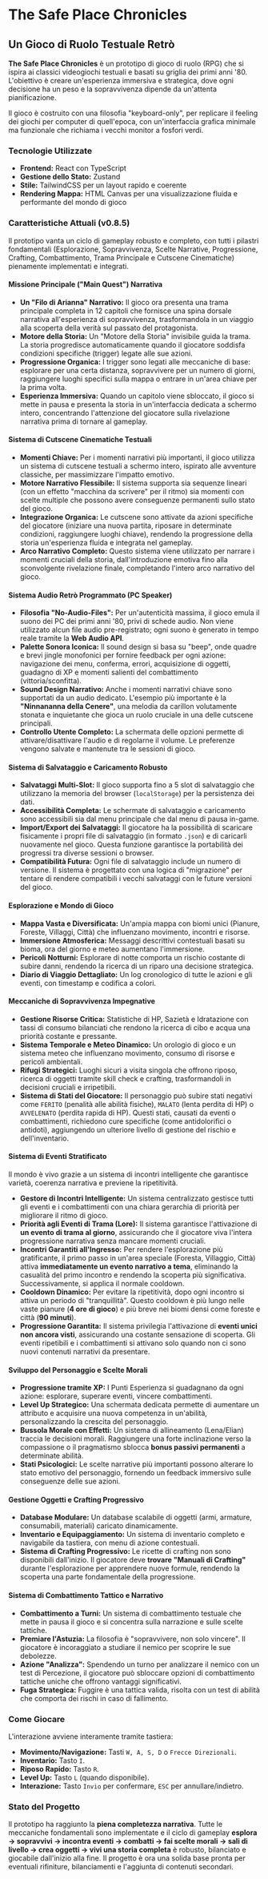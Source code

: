# The Safe Place Chronicles

## Un Gioco di Ruolo Testuale Retrò

**The Safe Place Chronicles** è un prototipo di gioco di ruolo (RPG) che si ispira ai classici videogiochi testuali e basati su griglia dei primi anni '80. L'obiettivo è creare un'esperienza immersiva e strategica, dove ogni decisione ha un peso e la sopravvivenza dipende da un'attenta pianificazione.

Il gioco è costruito con una filosofia "keyboard-only", per replicare il feeling dei giochi per computer di quell'epoca, con un'interfaccia grafica minimale ma funzionale che richiama i vecchi monitor a fosfori verdi.

### Tecnologie Utilizzate

*   **Frontend:** React con TypeScript
*   **Gestione dello Stato:** Zustand
*   **Stile:** TailwindCSS per un layout rapido e coerente
*   **Rendering Mappa:** HTML Canvas per una visualizzazione fluida e performante del mondo di gioco

### Caratteristiche Attuali (v0.8.5)

Il prototipo vanta un ciclo di gameplay robusto e completo, con tutti i pilastri fondamentali (Esplorazione, Sopravvivenza, Scelte Narrative, Progressione, Crafting, Combattimento, Trama Principale e Cutscene Cinematiche) pienamente implementati e integrati.

#### Missione Principale ("Main Quest") Narrativa
*   **Un "Filo di Arianna" Narrativo:** Il gioco ora presenta una trama principale completa in 12 capitoli che fornisce una spina dorsale narrativa all'esperienza di sopravvivenza, trasformandola in un viaggio alla scoperta della verità sul passato del protagonista.
*   **Motore della Storia:** Un "Motore della Storia" invisibile guida la trama. La storia progredisce automaticamente quando il giocatore soddisfa condizioni specifiche (trigger) legate alle sue azioni.
*   **Progressione Organica:** I trigger sono legati alle meccaniche di base: esplorare per una certa distanza, sopravvivere per un numero di giorni, raggiungere luoghi specifici sulla mappa o entrare in un'area chiave per la prima volta.
*   **Esperienza Immersiva:** Quando un capitolo viene sbloccato, il gioco si mette in pausa e presenta la storia in un'interfaccia dedicata a schermo intero, concentrando l'attenzione del giocatore sulla rivelazione narrativa prima di tornare al gameplay.

#### Sistema di Cutscene Cinematiche Testuali
*   **Momenti Chiave:** Per i momenti narrativi più importanti, il gioco utilizza un sistema di cutscene testuali a schermo intero, ispirato alle avventure classiche, per massimizzare l'impatto emotivo.
*   **Motore Narrativo Flessibile:** Il sistema supporta sia sequenze lineari (con un effetto "macchina da scrivere" per il ritmo) sia momenti con scelte multiple che possono avere conseguenze permanenti sullo stato del gioco.
*   **Integrazione Organica:** Le cutscene sono attivate da azioni specifiche del giocatore (iniziare una nuova partita, riposare in determinate condizioni, raggiungere luoghi chiave), rendendo la progressione della storia un'esperienza fluida e integrata nel gameplay.
*   **Arco Narrativo Completo:** Questo sistema viene utilizzato per narrare i momenti cruciali della storia, dall'introduzione emotiva fino alla sconvolgente rivelazione finale, completando l'intero arco narrativo del gioco.

#### Sistema Audio Retrò Programmato (PC Speaker)
*   **Filosofia "No-Audio-Files":** Per un'autenticità massima, il gioco emula il suono dei PC dei primi anni '80, privi di schede audio. Non viene utilizzato alcun file audio pre-registrato; ogni suono è generato in tempo reale tramite la **Web Audio API**.
*   **Palette Sonora Iconica:** Il sound design si basa su "beep", onde quadre e brevi jingle monofonici per fornire feedback per ogni azione: navigazione dei menu, conferma, errori, acquisizione di oggetti, guadagno di XP e momenti salienti del combattimento (vittoria/sconfitta).
*   **Sound Design Narrativo:** Anche i momenti narrativi chiave sono supportati da un audio dedicato. L'esempio più importante è la **"Ninnananna della Cenere"**, una melodia da carillon volutamente stonata e inquietante che gioca un ruolo cruciale in una delle cutscene principali.
*   **Controllo Utente Completo:** La schermata delle opzioni permette di attivare/disattivare l'audio e di regolarne il volume. Le preferenze vengono salvate e mantenute tra le sessioni di gioco.

#### Sistema di Salvataggio e Caricamento Robusto
*   **Salvataggi Multi-Slot:** Il gioco supporta fino a 5 slot di salvataggio che utilizzano la memoria del browser (`localStorage`) per la persistenza dei dati.
*   **Accessibilità Completa:** Le schermate di salvataggio e caricamento sono accessibili sia dal menu principale che dal menu di pausa in-game.
*   **Import/Export dei Salvataggi:** Il giocatore ha la possibilità di scaricare fisicamente i propri file di salvataggio (in formato `.json`) e di caricarli nuovamente nel gioco. Questa funzione garantisce la portabilità dei progressi tra diverse sessioni o browser.
*   **Compatibilità Futura:** Ogni file di salvataggio include un numero di versione. Il sistema è progettato con una logica di "migrazione" per tentare di rendere compatibili i vecchi salvataggi con le future versioni del gioco.

#### Esplorazione e Mondo di Gioco
*   **Mappa Vasta e Diversificata:** Un'ampia mappa con biomi unici (Pianure, Foreste, Villaggi, Città) che influenzano movimento, incontri e risorse.
*   **Immersione Atmosferica:** Messaggi descrittivi contestuali basati su bioma, ora del giorno e meteo aumentano l'immersione.
*   **Pericoli Notturni:** Esplorare di notte comporta un rischio costante di subire danni, rendendo la ricerca di un riparo una decisione strategica.
*   **Diario di Viaggio Dettagliato:** Un log cronologico di tutte le azioni e gli eventi, con timestamp e codifica a colori.

#### Meccaniche di Sopravvivenza Impegnative
*   **Gestione Risorse Critica:** Statistiche di HP, Sazietà e Idratazione con tassi di consumo bilanciati che rendono la ricerca di cibo e acqua una priorità costante e pressante.
*   **Sistema Temporale e Meteo Dinamico:** Un orologio di gioco e un sistema meteo che influenzano movimento, consumo di risorse e pericoli ambientali.
*   **Rifugi Strategici:** Luoghi sicuri a visita singola che offrono riposo, ricerca di oggetti tramite skill check e crafting, trasformandoli in decisioni cruciali e irripetibili.
*   **Sistema di Stati del Giocatore:** Il personaggio può subire stati negativi come `FERITO` (penalità alle abilità fisiche), `MALATO` (lenta perdita di HP) o `AVVELENATO` (perdita rapida di HP). Questi stati, causati da eventi o combattimenti, richiedono cure specifiche (come antidolorifici o antidoti), aggiungendo un ulteriore livello di gestione del rischio e dell'inventario.

#### Sistema di Eventi Stratificato
Il mondo è vivo grazie a un sistema di incontri intelligente che garantisce varietà, coerenza narrativa e previene la ripetitività.

*   **Gestore di Incontri Intelligente:** Un sistema centralizzato gestisce tutti gli eventi e i combattimenti con una chiara gerarchia di priorità per migliorare il ritmo di gioco.
*   **Priorità agli Eventi di Trama (Lore):** Il sistema garantisce l'attivazione di **un evento di trama al giorno**, assicurando che il giocatore viva l'intera progressione narrativa senza mancare momenti cruciali.
*   **Incontri Garantiti all'Ingresso:** Per rendere l'esplorazione più gratificante, il primo passo in un'area speciale (Foresta, Villaggio, Città) attiva **immediatamente un evento narrativo a tema**, eliminando la casualità del primo incontro e rendendo la scoperta più significativa. Successivamente, si applica il normale cooldown.
*   **Cooldown Dinamico:** Per evitare la ripetitività, dopo ogni incontro si attiva un periodo di "tranquillità". Questo cooldown è più lungo nelle vaste pianure (**4 ore di gioco**) e più breve nei biomi densi come foreste e città (**90 minuti**).
*   **Progressione Garantita:** Il sistema privilegia l'attivazione di **eventi unici non ancora visti**, assicurando una costante sensazione di scoperta. Gli eventi ripetibili e i combattimenti si attivano solo quando non ci sono nuovi contenuti narrativi da presentare.

#### Sviluppo del Personaggio e Scelte Morali
*   **Progressione tramite XP:** I Punti Esperienza si guadagnano da ogni azione: esplorare, superare eventi, vincere combattimenti.
*   **Level Up Strategico:** Una schermata dedicata permette di aumentare un attributo e acquisire una nuova competenza in un'abilità, personalizzando la crescita del personaggio.
*   **Bussola Morale con Effetti:** Un sistema di allineamento (Lena/Elian) traccia le decisioni morali. Raggiungere una forte inclinazione verso la compassione o il pragmatismo sblocca **bonus passivi permanenti** a determinate abilità.
*   **Stati Psicologici:** Le scelte narrative più importanti possono alterare lo stato emotivo del personaggio, fornendo un feedback immersivo sulle conseguenze delle sue azioni.

#### Gestione Oggetti e Crafting Progressivo
*   **Database Modulare:** Un database scalabile di oggetti (armi, armature, consumabili, materiali) caricato dinamicamente.
*   **Inventario e Equipaggiamento:** Un sistema di inventario completo e navigabile da tastiera, con menu di azione contestuali.
*   **Sistema di Crafting Progressivo:** Le ricette di crafting non sono disponibili dall'inizio. Il giocatore deve **trovare "Manuali di Crafting"** durante l'esplorazione per apprendere nuove formule, rendendo la scoperta una parte fondamentale della progressione.

#### Sistema di Combattimento Tattico e Narrativo
*   **Combattimento a Turni:** Un sistema di combattimento testuale che mette in pausa il gioco e si concentra sulla narrazione e sulle scelte tattiche.
*   **Premiare l'Astuzia:** La filosofia è "sopravvivere, non solo vincere". Il giocatore è incoraggiato a studiare il nemico per scoprire le sue debolezze.
*   **Azione "Analizza":** Spendendo un turno per analizzare il nemico con un test di Percezione, il giocatore può sbloccare opzioni di combattimento tattiche uniche che offrono vantaggi significativi.
*   **Fuga Strategica:** Fuggire è una tattica valida, risolta con un test di abilità che comporta dei rischi in caso di fallimento.

### Come Giocare

L'interazione avviene interamente tramite tastiera:

*   **Movimento/Navigazione:** Tasti `W, A, S, D` o `Frecce Direzionali`.
*   **Inventario:** Tasto `I`.
*   **Riposo Rapido:** Tasto `R`.
*   **Level Up:** Tasto `L` (quando disponibile).
*   **Interazione:** Tasto `Invio` per confermare, `ESC` per annullare/indietro.

### Stato del Progetto

Il prototipo ha raggiunto la **piena completezza narrativa**. Tutte le meccaniche fondamentali sono implementate e il ciclo di gameplay **esplora -> sopravvivi -> incontra eventi -> combatti -> fai scelte morali -> sali di livello -> crea oggetti -> vivi una storia completa** è robusto, bilanciato e giocabile dall'inizio alla fine. Il progetto è ora una solida base pronta per eventuali rifiniture, bilanciamenti e l'aggiunta di contenuti secondari.